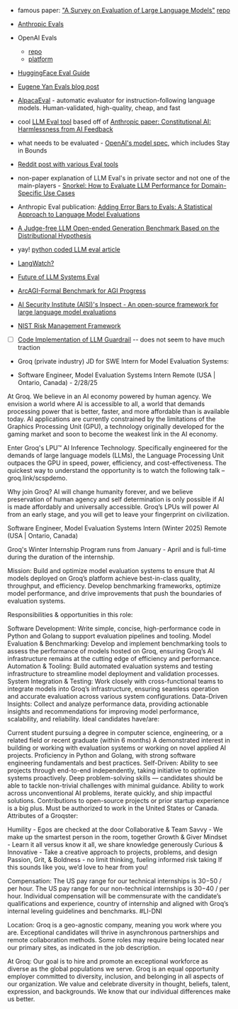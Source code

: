* famous paper: ["A Survey on Evaluation of Large Language Models"](https://arxiv.org/abs/2307.03109) [repo](https://github.com/MLGroupJLU/LLM-eval-survey)
* [Anthropic Evals](https://www.anthropic.com/research/statistical-approach-to-model-evals)
* OpenAI Evals
  * [repo](https://github.com/openai/evals)
  * [platform](https://platform.openai.com/docs/guides/evals)
* [HuggingFace Eval Guide](https://github.com/huggingface/evaluation-guidebook)
* [Eugene Yan Evals blog post](https://eugeneyan.com/writing/evals/)
* [AlpacaEval](https://github.com/tatsu-lab/alpaca_eval?tab=readme-ov-file#quick-start) - automatic evaluator for instruction-following language models. Human-validated, high-quality, cheap, and fast
* cool [LLM Eval tool](https://eugeneyan.com/writing/llm-evaluators/) based off of [Anthropic paper: Constitutional AI: Harmlessness from AI Feedback](https://arxiv.org/abs/2212.08073)
* what needs to be evaluated - [OpenAI's model spec](https://model-spec.openai.com/2025-02-12.html), which includes Stay in Bounds

* [Reddit post with various Eval tools](https://www.reddit.com/r/mlops/comments/1defvza/best_beginner_resources_for_llm_evaluation/)
* non-paper explanation of LLM Eval's in private sector and not one of the main-players - [Snorkel: How to Evaluate LLM Performance for Domain-Specific Use Cases](https://www.youtube.com/watch?v=ZHjulqB-4A0)
* Anthropic Eval publication: [Adding Error Bars to Evals: A Statistical Approach to Language Model Evaluations](https://arxiv.org/abs/2411.00640)
* [A Judge-free LLM Open-ended Generation Benchmark Based on the Distributional Hypothesis](https://arxiv.org/abs/2502.09316)

* yay! [python coded LLM eval article](https://medium.com/@jeffreyip54/llm-evaluation-metrics-everything-you-need-for-llm-evaluation-6b129157e33c)
* [LangWatch?](https://docs.langwatch.ai/optimization-studio/evaluating)
* [Future of LLM Systems Eval ](https://www.reddit.com/r/LocalLLaMA/comments/18z3ygo/the_future_of_llm_systems_evaluation/)
* [ArcAGI-Formal Benchmark for AGI Progress](https://arcprize.org/)
* [AI Security Institute (AISI)'s Inspect - An open-source framework for large language model evaluations](https://inspect.ai-safety-institute.org.uk/)
* [NIST Risk Management Framework](https://csrc.nist.gov/projects/risk-management)
* [ ] [Code Implementation of LLM Guardrail](https://github.com/mindyng/GuardReasoner) -- does not seem to have much traction
* Groq (private industry) JD for SWE Intern for Model Evaluation Systems:

* Software Engineer, Model Evaluation Systems Intern
Remote (USA | Ontario, Canada) - 2/28/25

At Groq. We believe in an AI economy powered by human agency. We envision a world where AI is accessible to all, a world that demands processing power that is better, faster, and more affordable than is available today. AI applications are currently constrained by the limitations of the Graphics Processing Unit (GPU), a technology originally developed for the gaming market and soon to become the weakest link in the AI economy.

Enter Groq's LPU™ AI Inference Technology. Specifically engineered for the demands of large language models (LLMs), the Language Processing Unit outpaces the GPU in speed, power, efficiency, and cost-effectiveness. The quickest way to understand the opportunity is to watch the following talk – groq.link/scspdemo.

Why join Groq? AI will change humanity forever, and we believe preservation of human agency and self determination is only possible if AI is made affordably and universally accessible. Groq’s LPUs will power AI from an early stage, and you will get to leave your fingerprint on civilization.

Software Engineer, Model Evaluation Systems Intern (Winter 2025)
Remote (USA | Ontario, Canada)

Groq's Winter Internship Program runs from January - April and is full-time during the duration of the internship.

Mission: Build and optimize model evaluation systems to ensure that AI models deployed on Groq’s platform achieve best-in-class quality, throughput, and efficiency. Develop benchmarking frameworks, optimize model performance, and drive improvements that push the boundaries of evaluation systems.

Responsibilities & opportunities in this role:

Software Development: Write simple, concise, high-performance code in Python and Golang to support evaluation pipelines and tooling.
Model Evaluation & Benchmarking: Develop and implement benchmarking tools to assess the performance of models hosted on Groq, ensuring Groq’s AI infrastructure remains at the cutting edge of efficiency and performance.
Automation & Tooling: Build automated evaluation systems and testing infrastructure to streamline model deployment and validation processes.
System Integration & Testing: Work closely with cross-functional teams to integrate models into Groq’s infrastructure, ensuring seamless operation and accurate evaluation across various system configurations.
Data-Driven Insights: Collect and analyze performance data, providing actionable insights and recommendations for improving model performance, scalability, and reliability.
Ideal candidates have/are:

Current student pursuing a degree in computer science, engineering, or a related field or recent graduate (within 6 months)
A demonstrated interest in building or working with evaluation systems or working on novel applied AI projects.
Proficiency in Python and Golang, with strong software engineering fundamentals and best practices.
Self-Driven: Ability to see projects through end-to-end independently, taking initiative to optimize systems proactively.
Deep problem-solving skills — candidates should be able to tackle non-trivial challenges with minimal guidance.
Ability to work across unconventional AI problems, iterate quickly, and ship impactful solutions.
Contributions to open-source projects or prior startup experience is a big plus.
Must be authorized to work in the United States or Canada.
Attributes of a Groqster:

Humility - Egos are checked at the door
Collaborative & Team Savvy - We make up the smartest person in the room, together
Growth & Giver Mindset - Learn it all versus know it all, we share knowledge generously
Curious & Innovative - Take a creative approach to projects, problems, and design
Passion, Grit, & Boldness - no limit thinking, fueling informed risk taking
If this sounds like you, we’d love to hear from you!

Compensation: The US pay range for our technical internships is $30-$50 / per hour. The US pay range for our non-technical internships is $30-$40 / per hour. Individual compensation will be commensurate with the candidate’s qualifications and experience, country of internship and aligned with Groq’s internal leveling guidelines and benchmarks. #LI-DNI

Location: Groq is a geo-agnostic company, meaning you work where you are. Exceptional candidates will thrive in asynchronous partnerships and remote collaboration methods. Some roles may require being located near our primary sites, as indicated in the job description.  

At Groq: Our goal is to hire and promote an exceptional workforce as diverse as the global populations we serve. Groq is an equal opportunity employer committed to diversity, inclusion, and belonging in all aspects of our organization. We value and celebrate diversity in thought, beliefs, talent, expression, and backgrounds. We know that our individual differences make us better.
